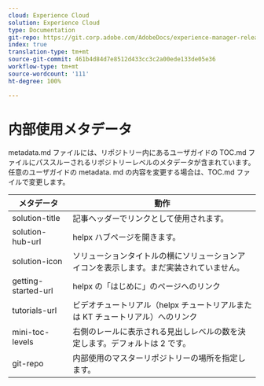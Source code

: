 ```yaml
---
cloud: Experience Cloud
solution: Experience Cloud
type: Documentation
git-repo: https://git.corp.adobe.com/AdobeDocs/experience-manager-release-information.ja-JP
index: true
translation-type: tm+mt
source-git-commit: 461b4d84d7e8512d433cc3c2a00ede133de05e36
workflow-type: tm+mt
source-wordcount: '111'
ht-degree: 100%

---
```



# 内部使用メタデータ

metadata.md ファイルには、リポジトリー内にあるユーザガイドの TOC.md ファイルにパススルーされるリポジトリーレベルのメタデータが含まれています。任意のユーザガイドの metadata. md の内容を変更する場合は、TOC.md ファイルで変更します。

| メタデータ | 動作 |
|--- |--- |
| solution-title | 記事ヘッダーでリンクとして使用されます。 |
| solution-hub-url | helpx ハブページを開きます。 |
| solution-icon | ソリューションタイトルの横にソリューションアイコンを表示します。まだ実装されていません。 |
| getting-started-url | helpx の「はじめに」のページへのリンク |
| tutorials-url | ビデオチュートリアル（helpx チュートリアルまたは KT チュートリアル）へのリンク |
| mini-toc-levels | 右側のレールに表示される見出しレベルの数を決定します。デフォルトは 2 です。 |
| git-repo | 内部使用のマスターリポジトリーの場所を指定します。 |
